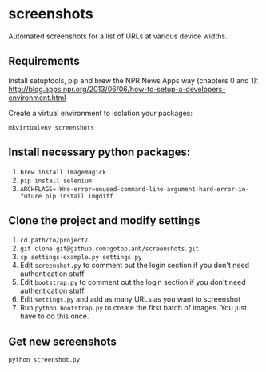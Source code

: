 screenshots
===========

Automated screenshots for a list of URLs at various device widths.

## Requirements

Install setuptools, pip and brew the NPR News Apps way (chapters 0 and 1):
http://blog.apps.npr.org/2013/06/06/how-to-setup-a-developers-environment.html

Create a virtual environment to isolation your packages:

`mkvirtualenv screenshots`

## Install necessary python packages:

1. `brew install imagemagick`
1. `pip install selenium`
1. `ARCHFLAGS=-Wno-error=unused-command-line-argument-hard-error-in-future pip install imgdiff`

## Clone the project and modify settings

1. `cd path/to/project/`
1. `git clone git@github.com:gotoplanb/screenshots.git`
1. `cp settings-example.py settings.py`
1. Edit `screenshot.py` to comment out the login section if you don't need authentication stuff
1. Edit `bootstrap.py` to comment out the login section if you don't need authentication stuff
1. Edit `settings.py` and add as many URLs as you want to screenshot
1. Run `python bootstrap.py` to create the first batch of images. You just have to do this once.

## Get new screenshots

`python screenshot.py`
